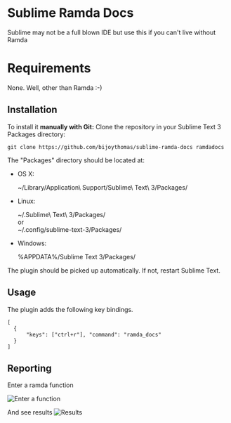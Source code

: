 Sublime Ramda Docs
=========================
Sublime may not be a full blown IDE but use this if you can't live without Ramda

Requirements
============
None. Well, other than Ramda :-)

Installation
------------
To install it **manually with Git:** Clone the repository in your Sublime Text 3 Packages directory:

    git clone https://github.com/bijoythomas/sublime-ramda-docs ramdadocs


The "Packages" directory should be located at:

* OS X:

    ~/Library/Application\ Support/Sublime\ Text\ 3/Packages/

* Linux:

    ~/.Sublime\ Text\ 3/Packages/  
    or  
    ~/.config/sublime-text-3/Packages/

* Windows:

    %APPDATA%/Sublime Text 3/Packages/


The plugin should be picked up automatically. If not, restart Sublime Text.

Usage
-----

The plugin adds the following key bindings.

```
[
  {
      "keys": ["ctrl+r"], "command": "ramda_docs"
  }
]
```

Reporting
---------
Enter a ramda function

![Enter a function](https://github.com/bijoythomas/sublime-mocha-test-runner/blob/master/enter_function.png)

And see results
![Results](https://github.com/bijoythomas/sublime-mocha-test-runner/blob/master/results.png)
